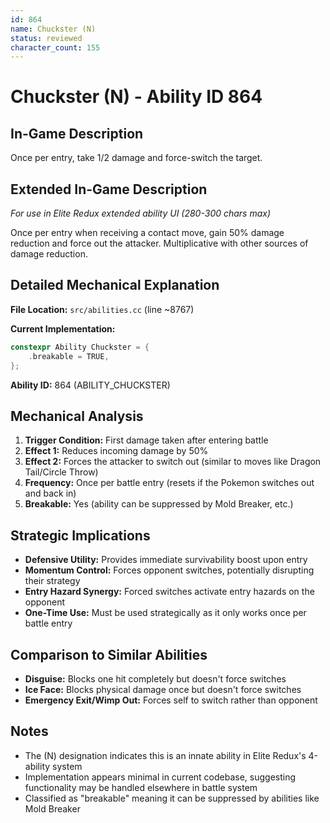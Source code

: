 ```yaml
---
id: 864
name: Chuckster (N)
status: reviewed
character_count: 155
---
```


# Chuckster (N) - Ability ID 864

## In-Game Description
Once per entry, take 1/2 damage and force-switch the target.

## Extended In-Game Description
*For use in Elite Redux extended ability UI (280-300 chars max)*

Once per entry when receiving a contact move, gain 50% damage reduction and force out the attacker. Multiplicative with other sources of damage  reduction. 

## Detailed Mechanical Explanation

**File Location:** `src/abilities.cc` (line ~8767)

**Current Implementation:**
```cpp
constexpr Ability Chuckster = {
    .breakable = TRUE,
};
```

**Ability ID:** 864 (ABILITY_CHUCKSTER)

## Mechanical Analysis

1. **Trigger Condition:** First damage taken after entering battle
2. **Effect 1:** Reduces incoming damage by 50%
3. **Effect 2:** Forces the attacker to switch out (similar to moves like Dragon Tail/Circle Throw)
4. **Frequency:** Once per battle entry (resets if the Pokemon switches out and back in)
5. **Breakable:** Yes (ability can be suppressed by Mold Breaker, etc.)

## Strategic Implications

- **Defensive Utility:** Provides immediate survivability boost upon entry
- **Momentum Control:** Forces opponent switches, potentially disrupting their strategy
- **Entry Hazard Synergy:** Forced switches activate entry hazards on the opponent
- **One-Time Use:** Must be used strategically as it only works once per battle entry

## Comparison to Similar Abilities

- **Disguise:** Blocks one hit completely but doesn't force switches
- **Ice Face:** Blocks physical damage once but doesn't force switches
- **Emergency Exit/Wimp Out:** Forces self to switch rather than opponent

## Notes

- The (N) designation indicates this is an innate ability in Elite Redux's 4-ability system
- Implementation appears minimal in current codebase, suggesting functionality may be handled elsewhere in battle system
- Classified as "breakable" meaning it can be suppressed by abilities like Mold Breaker